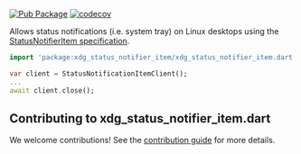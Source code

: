 [![Pub Package](https://img.shields.io/pub/v/xdg_status_notifier_item.svg)](https://pub.dev/packages/xdg_status_notifier_item)
[![codecov](https://codecov.io/gh/canonical/xdg_status_notifier_item.dart/branch/main/graph/badge.svg?token=QW1N0AQQOY)](https://codecov.io/gh/canonical/xdg_status_notifier_item.dart)

Allows status notifications (i.e. system tray) on Linux desktops using the [StatusNotifierItem specification](https://www.freedesktop.org/wiki/Specifications/StatusNotifierItem/).

```dart
import 'package:xdg_status_notifier_item/xdg_status_notifier_item.dart';

var client = StatusNotificationItemClient();
...
await client.close();
```

## Contributing to xdg_status_notifier_item.dart

We welcome contributions! See the [contribution guide](CONTRIBUTING.md) for more details.
